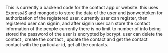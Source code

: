 This is currently a backend code for the contact app or website.
this uses ExpressJS and mongodb to store the data of the user and jsonwebtoken for authorization of the registered user.
currently user can register, then registered user can signin, and after signin user can store the contact information of the people currently there is no limit to number of info being stored
the password of the user is encrypted by bcrypt.
user can delete the contact , create the contact , update the contact and get the contact contact with the particular id, get all the contacts.
